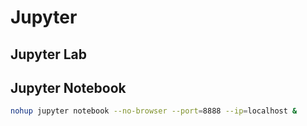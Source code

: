 # Jupyter

## Jupyter Lab



## Jupyter Notebook

```sh
nohup jupyter notebook --no-browser --port=8888 --ip=localhost &
```

